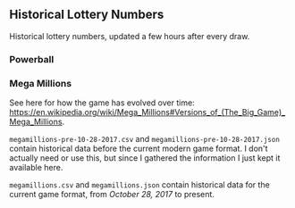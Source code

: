 ## Historical Lottery Numbers
Historical lottery numbers, updated a few hours after every draw.

### Powerball
### Mega Millions
See here for how the game has evolved over time: https://en.wikipedia.org/wiki/Mega_Millions#Versions_of_(The_Big_Game)_Mega_Millions.

`megamillions-pre-10-28-2017.csv` and `megamillions-pre-10-28-2017.json` contain historical data before the current modern game format. I don't actually need or use this, but since I gathered the information I just kept it available here.

`megamillions.csv` and `megamillions.json` contain historical data for the current game format, from *October 28, 2017* to present.


